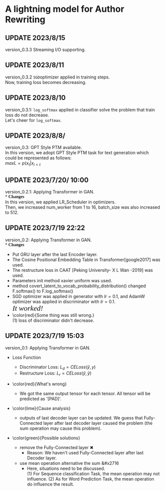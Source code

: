 # A lightning model for Author Rewriting
## UPDATE 2023/8/15
version_0.3.3 Streaming I/O supporting.
## UPDATE 2023/8/11
version_0.3.2 ```SGD```optimizer applied in training steps.  
Now, training loss becomes decreasing. 
## UPDATE 2023/8/10  
version_0.3.1: ```log_softmax``` applied in classifier solve the problem that train loss do not decrease.  
Let's cheer for ```log_softmax```.
## UPDATE 2023/8/8/  
version_0.3: GPT Style PTM available.  
In this version, we adopt GPT Style PTM task for text generation which could be represented as follows:  
$max L = p(x_t|x_{i<t}$

## UPDATE 2023/7/20/ 10:00  
version_0.2.1: Applying Transformer in GAN.  
<font face="Lumanosimo">* **Changes**</font>  
In this version, we applied LR_Scheduler in optimizers.  
Then, we increased num_worker from 1 to 16, batch_size was also increased to 512.   
## UPDATE 2023/7/19 22:22
version_0.2: Applying Transformer in GAN.  
<font face="Lumanosimo">* **Changes**</font>  
- Put GRU layer after the last Encoder layer.
- The Cosine Positional Embedding Table in Transformer\[google2017\] was used.
- The restructure loss in CAAT \[Peking University- X L Wan -2019\] was used.
- Parameters init method xavier uniform was used.
- method covert_latent_to_vocab_probability_distribution() changed F.softmax() to F.log_softmax()
- SGD optimizer was applied in generator with $lr=0.1$, and AdamW optimizer was applied in discriminator with $lr=0.1$.  
<font face="Lumanosimo" size=5 >_It worked!_</font> 
- \color{red}{Some thing was still wrong.}  
  (1) loss of discriminator didn't decrease. 

## UPDATE 2023/7/19 15:03
version_0.1: Applying Transformer in GAN. 
- Loss Function  
  - Discriminator Loss: $L_{d} = CELoss(\hat{y}, y)$
  - Restructure Loss: $L_{r}= CELoss(\widehat{y}, \widetilde{y})$

- \color{red}{What's wrong} 
    - We got the same output tensor for each tensor. All tensor will be predicted as '[PAD]'.
- \color{lime}{Cause analysis}
  - outputs of last decoder layer can be updated. We guess that Fully-Connected layer after last decoder layer caused
  the problem (the sum operation may cause this problem).
- \color{green}{Possible solutions}
  - remove the Fully-Connected layer &#x2716;
    - Reason: We haven't used Fully-Connected layer after last Decoder layer. 
  - use mean operation alternative the sum &#x2716
    - Here, situations need to be discussed.  
      (1) For Sequence classification Task, the mean operation may not influence.
      (2) As for Word Prediction Task, the mean operation do influence the result.